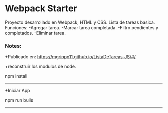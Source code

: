 # Webpack Starter

Proyecto desarrollado en Webpack, HTML y CSS.
Lista de tareas basica.
Funciones:
-Agregar tarea.
-Marcar tarea completada.
-Filtro pendientes y completados.
-Eliminar tarea.


### Notes:
+Publicado en:
https://mgrippo11.github.io/ListaDeTareas-JS/#/

+reconstruir los modulos de node.

npm install
******************************
+Iniciar App

npm run buils
******************************
